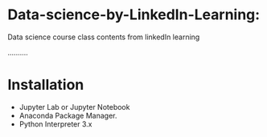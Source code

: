 # Data-science-by-LinkedIn-Learning:

Data science course class contents from linkedIn learning

..........

# Installation
* Jupyter Lab or Jupyter Notebook
* Anaconda Package Manager.
* Python Interpreter 3.x
